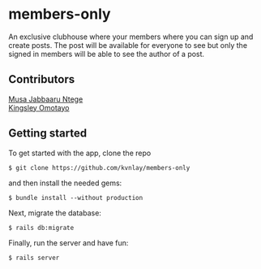 # members-only

An exclusive clubhouse where your members where you can sign up and create posts. The post will be available for everyone to see but only the signed in members will be able to see the author of a post.

## Contributors

[Musa Jabbaaru Ntege](https://github.com/Cena-JM)<br>
[Kingsley Omotayo](https://github.com/kvnlay)

## Getting started

To get started with the app, clone the repo

```
$ git clone https://github.com/kvnlay/members-only
```

and then install the needed gems:
```
$ bundle install --without production
```

Next, migrate the database:

```
$ rails db:migrate
```

Finally, run the server and have fun:

```
$ rails server
```